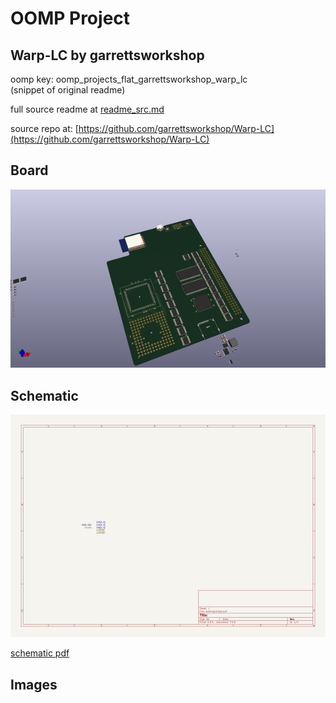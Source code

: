 # OOMP Project  
## Warp-LC  by garrettsworkshop  
  
oomp key: oomp_projects_flat_garrettsworkshop_warp_lc  
(snippet of original readme)  
  
  
  full source readme at [readme_src.md](readme_src.md)  
  
source repo at: [https://github.com/garrettsworkshop/Warp-LC](https://github.com/garrettsworkshop/Warp-LC)  
## Board  
  
[![working_3d.png](working_3d_600.png)](working_3d.png)  
## Schematic  
  
[![working_schematic.png](working_schematic_600.png)](working_schematic.png)  
  
[schematic pdf](working_schematic.pdf)  
## Images  
